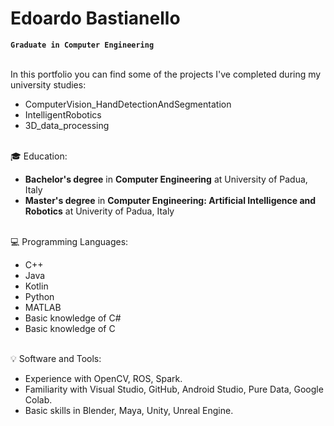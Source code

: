 # Edoardo Bastianello
**`Graduate in Computer Engineering`**
<br/><br/>

In this portfolio you can find some of the projects I've completed during my university studies:
- ComputerVision_HandDetectionAndSegmentation
- IntelligentRobotics
- 3D_data_processing
<br/><br/>

:mortar_board: Education:
- **Bachelor's degree** in **Computer Engineering** at University of Padua, Italy
- **Master's degree** in **Computer Engineering: Artificial Intelligence and Robotics** at Univerity of Padua, Italy
<br/><br/>

:computer: Programming Languages:
- C++
- Java
- Kotlin
- Python
- MATLAB
- Basic knowledge of C#
- Basic knowledge of C
<br/><br/>


:bulb: Software and Tools:
- Experience with OpenCV, ROS, Spark.
- Familiarity with Visual Studio, GitHub, Android Studio, Pure Data, Google Colab.
- Basic skills in Blender, Maya, Unity, Unreal Engine.
<!--
**EdoardoBasti/EdoardoBasti** is a ✨ _special_ ✨ repository because its `README.md` (this file) appears on your GitHub profile.

Here are some ideas to get you started:

- 🔭 I’m currently working on ...
- 🌱 I’m currently learning ...
- 👯 I’m looking to collaborate on ...
- 🤔 I’m looking for help with ...
- 💬 Ask me about ...
- 📫 How to reach me: ...
- 😄 Pronouns: ...
- ⚡ Fun fact: ...
-->
